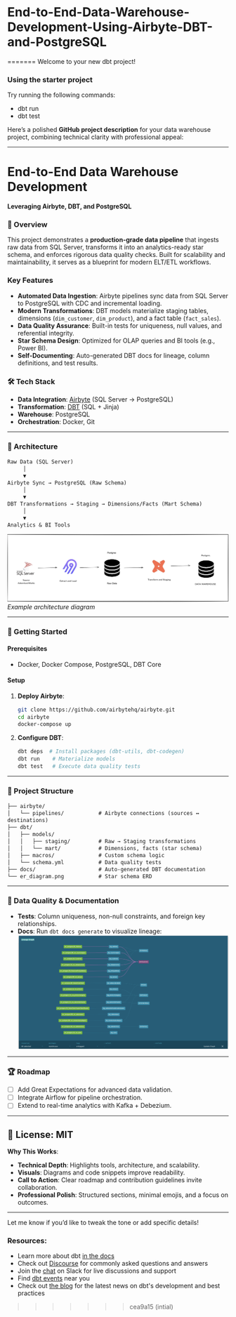 # End-to-End-Data-Warehouse-Development-Using-Airbyte-DBT-and-PostgreSQL
=======
Welcome to your new dbt project!

### Using the starter project

Try running the following commands:
- dbt run
- dbt test

Here’s a polished **GitHub project description** for your data warehouse project, combining technical clarity with professional appeal:

---

# End-to-End Data Warehouse Development  
**Leveraging Airbyte, DBT, and PostgreSQL**  

### 🚀 Overview  
This project demonstrates a **production-grade data pipeline** that ingests raw data from SQL Server, transforms it into an analytics-ready star schema, and enforces rigorous data quality checks. Built for scalability and maintainability, it serves as a blueprint for modern ELT/ETL workflows.  

###  Key Features  
- **Automated Data Ingestion**: Airbyte pipelines sync data from SQL Server to PostgreSQL with CDC and incremental loading.  
- **Modern Transformations**: DBT models materialize staging tables, dimensions (`dim_customer`, `dim_product`), and a fact table (`fact_sales`).  
- **Data Quality Assurance**: Built-in tests for uniqueness, null values, and referential integrity.  
- **Star Schema Design**: Optimized for OLAP queries and BI tools (e.g., Power BI).  
- **Self-Documenting**: Auto-generated DBT docs for lineage, column definitions, and test results.  

### 🛠️ Tech Stack  
- **Data Integration**: [Airbyte](https://airbyte.com/) (SQL Server → PostgreSQL)  
- **Transformation**: [DBT](https://www.getdbt.com/) (SQL + Jinja)  
- **Warehouse**: PostgreSQL  
- **Orchestration**: Docker, Git  

---

### 📂 Architecture  
```  
Raw Data (SQL Server)  
     │  
     ▼  
Airbyte Sync → PostgreSQL (Raw Schema)  
     │  
     ▼  
DBT Transformations → Staging → Dimensions/Facts (Mart Schema)  
     │  
     ▼  
Analytics & BI Tools  
```  

![Architecture Diagram](https://github.com/EssamHisham/End-to-End-Data-Warehouse-Development-Using-Airbyte-DBT-and-PostgreSQL/blob/main/DataFlow%20Diagram.png?raw=true) *Example architecture diagram*  

---

### 🚦 Getting Started  
#### Prerequisites  
- Docker, Docker Compose, PostgreSQL, DBT Core  

#### Setup  
1. **Deploy Airbyte**:  
   ```bash  
   git clone https://github.com/airbytehq/airbyte.git  
   cd airbyte  
   docker-compose up  
   ```  
2. **Configure DBT**:  
   ```bash  
   dbt deps  # Install packages (dbt-utils, dbt-codegen)  
   dbt run    # Materialize models  
   dbt test   # Execute data quality tests  
   ```  

---

### 📂 Project Structure  
```  
├── airbyte/  
│   └── pipelines/           # Airbyte connections (sources ↔ destinations)  
├── dbt/  
│   ├── models/  
│   │   ├── staging/         # Raw → Staging transformations  
│   │   └── mart/            # Dimensions, facts (star schema)  
│   ├── macros/              # Custom schema logic  
│   └── schema.yml           # Data quality tests  
├── docs/                    # Auto-generated DBT documentation  
└── er_diagram.png           # Star schema ERD  
```  

---

### 🌟 Data Quality & Documentation  
- **Tests**: Column uniqueness, non-null constraints, and foreign key relationships.  
- **Docs**: Run `dbt docs generate` to visualize lineage:  
  ![DBT Lineage](https://github.com/EssamHisham/End-to-End-Data-Warehouse-Development-Using-Airbyte-DBT-and-PostgreSQL/blob/main/dl.png?raw=true)  

---

### 🏆 Roadmap  
- [ ] Add Great Expectations for advanced data validation.  
- [ ] Integrate Airflow for pipeline orchestration.  
- [ ] Extend to real-time analytics with Kafka + Debezium.  

---

📜 **License**: MIT  
---

**Why This Works**:  
- **Technical Depth**: Highlights tools, architecture, and scalability.  
- **Visuals**: Diagrams and code snippets improve readability.  
- **Call to Action**: Clear roadmap and contribution guidelines invite collaboration.  
- **Professional Polish**: Structured sections, minimal emojis, and a focus on outcomes.  

--- 

Let me know if you’d like to tweak the tone or add specific details!

### Resources:
- Learn more about dbt [in the docs](https://docs.getdbt.com/docs/introduction)
- Check out [Discourse](https://discourse.getdbt.com/) for commonly asked questions and answers
- Join the [chat](https://community.getdbt.com/) on Slack for live discussions and support
- Find [dbt events](https://events.getdbt.com) near you
- Check out [the blog](https://blog.getdbt.com/) for the latest news on dbt's development and best practices
>>>>>>> cea9a15 (intial)
